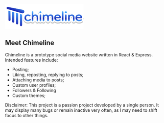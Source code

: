 <img src="https://raw.githubusercontent.com/pmab06/chimeline/main/client/src/assets/Chimeline.png" width=256px>

## Meet Chimeline
Chimeline is a prototype social media website written in React & Express. Intended features include:

- Posting;
- Liking, reposting, replying to posts;
- Attaching media to posts;
- Custom user profiles;
- Followers & Following
- Custom themes;

Disclaimer: This project is a passion project developed by a single person. It may display many bugs or remain inactive very often, as I may need to shift focus to other things.
